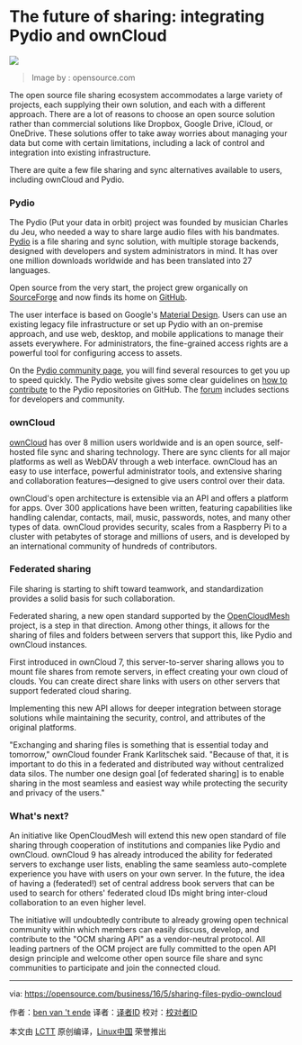 The future of sharing: integrating Pydio and ownCloud
=========================================================

![](https://opensource.com/sites/default/files/styles/image-full-size/public/images/business/BIZ_darwincloud_520x292_0311LL.png?itok=5yWIaEDe)
>Image by : 
opensource.com

The open source file sharing ecosystem accommodates a large variety of projects, each supplying their own solution, and each with a different approach. There are a lot of reasons to choose an open source solution rather than commercial solutions like Dropbox, Google Drive, iCloud, or OneDrive. These solutions offer to take away worries about managing your data but come with certain limitations, including a lack of control and integration into existing infrastructure.

There are quite a few file sharing and sync alternatives available to users, including ownCloud and Pydio.

### Pydio

The Pydio (Put your data in orbit) project was founded by musician Charles du Jeu, who needed a way to share large audio files with his bandmates. [Pydio][1] is a file sharing and sync solution, with multiple storage backends, designed with developers and system administrators in mind. It has over one million downloads worldwide and has been translated into 27 languages.

Open source from the very start, the project grew organically on [SourceForge][2] and now finds its home on [GitHub][3].

The user interface is based on Google's [Material Design][4]. Users can use an existing legacy file infrastructure or set up Pydio with an on-premise approach, and use web, desktop, and mobile applications to manage their assets everywhere. For administrators, the fine-grained access rights are a powerful tool for configuring access to assets.​

On the [Pydio community page][5], you will find several resources to get you up to speed quickly. The Pydio website gives some clear guidelines on [how to contribute][6] to the Pydio repositories on GitHub. The [forum][7] includes sections for developers and community.

### ownCloud

[ownCloud][8] has over 8 million users worldwide and is an open source, self-hosted file sync and sharing technology. There are sync clients for all major platforms as well as WebDAV through a web interface. ownCloud has an easy to use interface, powerful administrator tools, and extensive sharing and collaboration features—designed to give users control over their data.

ownCloud's open architecture is extensible via an API and offers a platform for apps. Over 300 applications have been written, featuring capabilities like handling calendar, contacts, mail, music, passwords, notes, and many other types of data. ownCloud provides security, scales from a Raspberry Pi to a cluster with petabytes of storage and millions of users, and is developed by an international community of hundreds of contributors.

### Federated sharing

File sharing is starting to shift toward teamwork, and standardization provides a solid basis for such collaboration.

Federated sharing, a new open standard supported by the [OpenCloudMesh][9] project, is a step in that direction. Among other things, it allows for the sharing of files and folders between servers that support this, like Pydio and ownCloud instances.

First introduced in ownCloud 7, this server-to-server sharing allows you to mount file shares from remote servers, in effect creating your own cloud of clouds. You can create direct share links with users on other servers that support federated cloud sharing. 

Implementing this new API allows for deeper integration between storage solutions while maintaining the security, control, and attributes of the original platforms.

"Exchanging and sharing files is something that is essential today and tomorrow," ownCloud founder Frank Karlitschek said. "Because of that, it is important to do this in a federated and distributed way without centralized data silos. The number one design goal [of federated sharing] is to enable sharing in the most seamless and easiest way while protecting the security and privacy of the users."

### What's next?

An initiative like OpenCloudMesh will extend this new open standard of file sharing through cooperation of institutions and companies like Pydio and ownCloud. ownCloud 9 has already introduced the ability for federated servers to exchange user lists, enabling the same seamless auto-complete experience you have with users on your own server. In the future, the idea of having a (federated!) set of central address book servers that can be used to search for others' federated cloud IDs might bring inter-cloud collaboration to an even higher level.

The initiative will undoubtedly contribute to already growing open technical community within which members can easily discuss, develop, and contribute to the "OCM sharing API" as a vendor-neutral protocol. All leading partners of the OCM project are fully committed to the open API design principle and welcome other open source file share and sync communities to participate and join the connected cloud.

--------------------------------------------------------------------------------

via: https://opensource.com/business/16/5/sharing-files-pydio-owncloud

作者：[ben van 't ende][a]
译者：[译者ID](https://github.com/译者ID)
校对：[校对者ID](https://github.com/校对者ID)

本文由 [LCTT](https://github.com/LCTT/TranslateProject) 原创编译，[Linux中国](https://linux.cn/) 荣誉推出

[a]: https://opensource.com/users/benvantende
[1]: https://pydio.com/
[2]: https://sourceforge.net/projects/ajaxplorer/
[3]: https://github.com/pydio/
[4]: https://www.google.com/design/spec/material-design/introduction.html
[5]: https://pydio.com/en/community
[6]: https://pydio.com/en/community/contribute
[7]: https://pydio.com/forum/f
[8]: https://owncloud.org/
[9]: https://wiki.geant.org/display/OCM/Open+Cloud+Mesh
